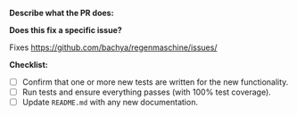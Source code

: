 **Describe what the PR does:**

**Does this fix a specific issue?**

Fixes https://github.com/bachya/regenmaschine/issues/<ISSUE ID>

**Checklist:**

- [ ] Confirm that one or more new tests are written for the new functionality.
- [ ] Run tests and ensure everything passes (with 100% test coverage).
- [ ] Update `README.md` with any new documentation.
